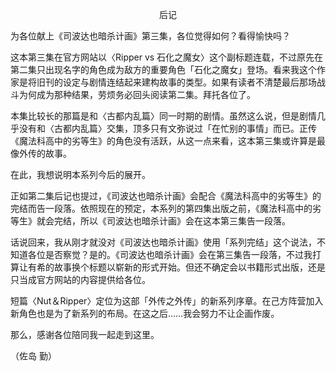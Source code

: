 <p align="center">后记</p>

为各位献上《司波达也暗杀计画》第三集，各位觉得如何？看得愉快吗？

这本第三集在官方网站以〈Ripper vs 石化之魔女〉这个副标题连载，不过原先在第二集只出现名字的角色成为敌方的重要角色「石化之魔女」登场。看来我这个作家是将旧刊的设定与剧情连结起来建构故事的类型。如果有读者不清楚最后那场战斗为何成为那种结果，劳烦务必回头阅读第二集。拜托各位了。

本集比较长的那篇是和〈古都内乱篇〉同一时期的剧情。虽然这么说，但是剧情几乎没有和〈古都内乱篇〉交集，顶多只有文弥说过「在忙别的事情」而已。正传《魔法科高中的劣等生》的角色没有活跃，从这一点来看，这本第三集或许算是最像外传的故事。

在此，我想说明本系列今后的展开。

正如第二集后记也提过，《司波达也暗杀计画》会配合《魔法科高中的劣等生》的完结而告一段落。依照现在的预定，本系列的第四集出版之前，《魔法科高中的劣等生》就会完结，所以《司波达也暗杀计画》会在这本第三集告一段落。

话说回来，我从刚才就没对《司波达也暗杀计画》使用「系列完结」这个说法，不知道各位是否察觉？是的。《司波达也暗杀计画》会在第三集告一段落，不过我打算让有希的故事换个标题以崭新的形式开始。但还不确定会以书籍形式出版，还是只当成官方网站的内容提供给各位。

短篇〈Nut＆Ripper〉定位为这部「外传之外传」的新系列序章。在己方阵营加入新角色也是为了新系列的布局。在这之后……我会努力不让企画作废。

那么，感谢各位陪同我一起走到这里。

（佐岛 勤）

